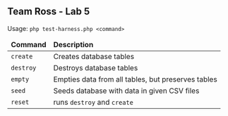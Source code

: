 Team Ross - Lab 5
-----------------

Usage: ``php test-harness.php <command>``

<table>
  <thead>
    <tr>
      <td><strong>Command</strong></td>
      <td><strong>Description</strong></td>
    </tr>
  </thead>
  <tbody>
   <tr>
     <td><code>create</code></td>
     <td>Creates database tables</td>
   </tr>
   <tr>
     <td><code>destroy</code></td>
     <td>Destroys database tables</td>
   </tr>
   <tr>
     <td><code>empty</code></td>
     <td>Empties data from all tables, but preserves tables</td>
   </tr>
   <tr>
     <td><code>seed</code></td>
     <td>Seeds database with data in given CSV files</td>
   </tr>
   <tr>
     <td><code>reset</code></td>
     <td>runs <code>destroy</code> and <code>create</code></td>
   </tr>
  </tbody>
</table>
